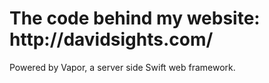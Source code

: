 <h1>The code behind my website: http://davidsights.com/</h1>
Powered by Vapor, a server side Swift web framework.
